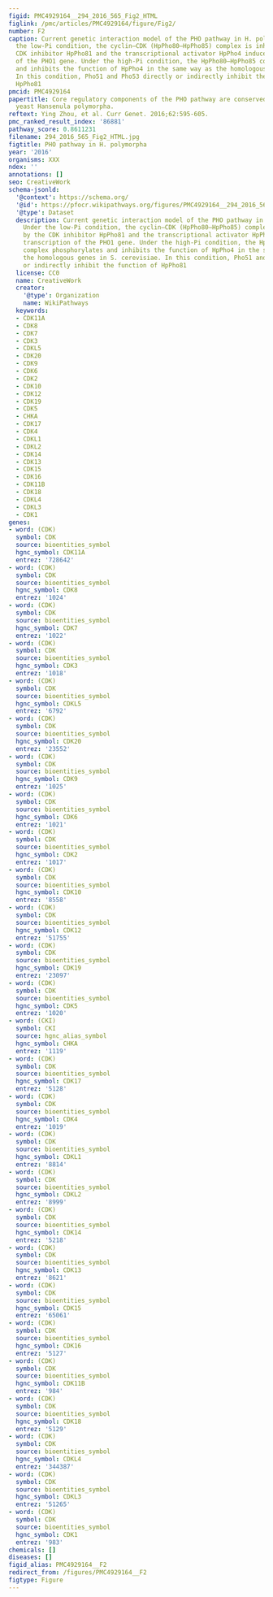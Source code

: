 ```yaml
---
figid: PMC4929164__294_2016_565_Fig2_HTML
figlink: /pmc/articles/PMC4929164/figure/Fig2/
number: F2
caption: Current genetic interaction model of the PHO pathway in H. polymorpha. Under
  the low-Pi condition, the cyclin–CDK (HpPho80–HpPho85) complex is inhibited by the
  CDK inhibitor HpPho81 and the transcriptional activator HpPho4 induces transcription
  of the PHO1 gene. Under the high-Pi condition, the HpPho80–HpPho85 complex phosphorylates
  and inhibits the function of HpPho4 in the same way as the homologous genes in S. cerevisiae.
  In this condition, Pho51 and Pho53 directly or indirectly inhibit the function of
  HpPho81
pmcid: PMC4929164
papertitle: Core regulatory components of the PHO pathway are conserved in the methylotrophic
  yeast Hansenula polymorpha.
reftext: Ying Zhou, et al. Curr Genet. 2016;62:595-605.
pmc_ranked_result_index: '86881'
pathway_score: 0.8611231
filename: 294_2016_565_Fig2_HTML.jpg
figtitle: PHO pathway in H. polymorpha
year: '2016'
organisms: XXX
ndex: ''
annotations: []
seo: CreativeWork
schema-jsonld:
  '@context': https://schema.org/
  '@id': https://pfocr.wikipathways.org/figures/PMC4929164__294_2016_565_Fig2_HTML.html
  '@type': Dataset
  description: Current genetic interaction model of the PHO pathway in H. polymorpha.
    Under the low-Pi condition, the cyclin–CDK (HpPho80–HpPho85) complex is inhibited
    by the CDK inhibitor HpPho81 and the transcriptional activator HpPho4 induces
    transcription of the PHO1 gene. Under the high-Pi condition, the HpPho80–HpPho85
    complex phosphorylates and inhibits the function of HpPho4 in the same way as
    the homologous genes in S. cerevisiae. In this condition, Pho51 and Pho53 directly
    or indirectly inhibit the function of HpPho81
  license: CC0
  name: CreativeWork
  creator:
    '@type': Organization
    name: WikiPathways
  keywords:
  - CDK11A
  - CDK8
  - CDK7
  - CDK3
  - CDKL5
  - CDK20
  - CDK9
  - CDK6
  - CDK2
  - CDK10
  - CDK12
  - CDK19
  - CDK5
  - CHKA
  - CDK17
  - CDK4
  - CDKL1
  - CDKL2
  - CDK14
  - CDK13
  - CDK15
  - CDK16
  - CDK11B
  - CDK18
  - CDKL4
  - CDKL3
  - CDK1
genes:
- word: (CDK)
  symbol: CDK
  source: bioentities_symbol
  hgnc_symbol: CDK11A
  entrez: '728642'
- word: (CDK)
  symbol: CDK
  source: bioentities_symbol
  hgnc_symbol: CDK8
  entrez: '1024'
- word: (CDK)
  symbol: CDK
  source: bioentities_symbol
  hgnc_symbol: CDK7
  entrez: '1022'
- word: (CDK)
  symbol: CDK
  source: bioentities_symbol
  hgnc_symbol: CDK3
  entrez: '1018'
- word: (CDK)
  symbol: CDK
  source: bioentities_symbol
  hgnc_symbol: CDKL5
  entrez: '6792'
- word: (CDK)
  symbol: CDK
  source: bioentities_symbol
  hgnc_symbol: CDK20
  entrez: '23552'
- word: (CDK)
  symbol: CDK
  source: bioentities_symbol
  hgnc_symbol: CDK9
  entrez: '1025'
- word: (CDK)
  symbol: CDK
  source: bioentities_symbol
  hgnc_symbol: CDK6
  entrez: '1021'
- word: (CDK)
  symbol: CDK
  source: bioentities_symbol
  hgnc_symbol: CDK2
  entrez: '1017'
- word: (CDK)
  symbol: CDK
  source: bioentities_symbol
  hgnc_symbol: CDK10
  entrez: '8558'
- word: (CDK)
  symbol: CDK
  source: bioentities_symbol
  hgnc_symbol: CDK12
  entrez: '51755'
- word: (CDK)
  symbol: CDK
  source: bioentities_symbol
  hgnc_symbol: CDK19
  entrez: '23097'
- word: (CDK)
  symbol: CDK
  source: bioentities_symbol
  hgnc_symbol: CDK5
  entrez: '1020'
- word: (CKI)
  symbol: CKI
  source: hgnc_alias_symbol
  hgnc_symbol: CHKA
  entrez: '1119'
- word: (CDK)
  symbol: CDK
  source: bioentities_symbol
  hgnc_symbol: CDK17
  entrez: '5128'
- word: (CDK)
  symbol: CDK
  source: bioentities_symbol
  hgnc_symbol: CDK4
  entrez: '1019'
- word: (CDK)
  symbol: CDK
  source: bioentities_symbol
  hgnc_symbol: CDKL1
  entrez: '8814'
- word: (CDK)
  symbol: CDK
  source: bioentities_symbol
  hgnc_symbol: CDKL2
  entrez: '8999'
- word: (CDK)
  symbol: CDK
  source: bioentities_symbol
  hgnc_symbol: CDK14
  entrez: '5218'
- word: (CDK)
  symbol: CDK
  source: bioentities_symbol
  hgnc_symbol: CDK13
  entrez: '8621'
- word: (CDK)
  symbol: CDK
  source: bioentities_symbol
  hgnc_symbol: CDK15
  entrez: '65061'
- word: (CDK)
  symbol: CDK
  source: bioentities_symbol
  hgnc_symbol: CDK16
  entrez: '5127'
- word: (CDK)
  symbol: CDK
  source: bioentities_symbol
  hgnc_symbol: CDK11B
  entrez: '984'
- word: (CDK)
  symbol: CDK
  source: bioentities_symbol
  hgnc_symbol: CDK18
  entrez: '5129'
- word: (CDK)
  symbol: CDK
  source: bioentities_symbol
  hgnc_symbol: CDKL4
  entrez: '344387'
- word: (CDK)
  symbol: CDK
  source: bioentities_symbol
  hgnc_symbol: CDKL3
  entrez: '51265'
- word: (CDK)
  symbol: CDK
  source: bioentities_symbol
  hgnc_symbol: CDK1
  entrez: '983'
chemicals: []
diseases: []
figid_alias: PMC4929164__F2
redirect_from: /figures/PMC4929164__F2
figtype: Figure
---
```

